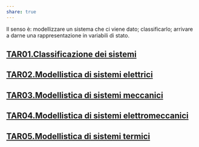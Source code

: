 ```yaml
---  
share: true  
---  
```

Il senso è: modellizzare un sistema che ci viene dato; classificarlo; arrivare a darne una rappresentazione in variabili di stato.  
## [TAR01.Classificazione dei sistemi](./TAR01.Classificazione%20dei%20sistemi.md)  
## [TAR02.Modellistica di sistemi elettrici](./TAR02.Modellistica%20di%20sistemi%20elettrici.md)  
## [TAR03.Modellistica di sistemi meccanici](./TAR03.Modellistica%20di%20sistemi%20meccanici.md)  
## [TAR04.Modellistica di sistemi elettromeccanici](./TAR04.Modellistica%20di%20sistemi%20elettromeccanici.md)  
## [TAR05.Modellistica di sistemi termici](./TAR05.Modellistica%20di%20sistemi%20termici.md)  
